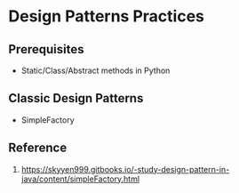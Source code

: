 # Design Patterns Practices

## Prerequisites
- Static/Class/Abstract methods in Python

## Classic Design Patterns
- SimpleFactory

## Reference
1. https://skyyen999.gitbooks.io/-study-design-pattern-in-java/content/simpleFactory.html